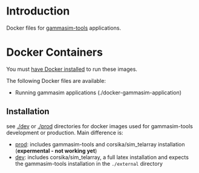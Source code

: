 # Introduction

Docker files for [gammasim-tools](https://github.com/gammasim/gammasim-tools) applications.

# Docker Containers

You must [have Docker installed](https://www.docker.com/community-edition#/download) to run these images.

The following Docker files are available:

- Running gammasim applications (./docker-gammasim-application)

## Installation

see [./dev](./dev) or [./prod](./prod) directories for docker images used for 
gammasim-tools development or production. Main difference is:
- [prod](prod/README.md): includes gammasim-tools and corsika/sim_telarray installation (**expermental - not working yet**)
- [dev](dev/README.md): includes corsika/sim_telarray, a full latex installation and expects the gammasim-tools installation in the `./external` directory

